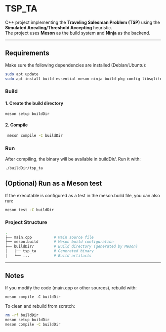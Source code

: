 # TSP_TA

C++ project implementing the **Traveling Salesman Problem (TSP)** using the **Simulated Anealing/Threshold Accepting** heuristic.  
The project uses **Meson** as the build system and **Ninja** as the backend.

---

## Requirements

Make sure the following dependencies are installed (Debian/Ubuntu):

```bash
sudo apt update
sudo apt install build-essential meson ninja-build pkg-config libsqlite3-dev
```

### Build
#### 1. Create the build directory
```bash
meson setup buildDir
```
#### 2. Compile
```bash
 meson compile -C buildDir
```
### Run

After compiling, the binary will be available in buildDir/. Run it with:

```bash
./buildDir/tsp_ta
```

## (Optional) Run as a Meson test

If the executable is configured as a test in the meson.build file, you can also run:

```bash
meson test -C buildDir
```
### Project Structure
```bash
.
├── main.cpp          # Main source file
├── meson.build       # Meson build configuration
├── buildDir/         # Build directory (generated by Meson)
│   ├── tsp_ta        # Generated binary
│   └── ...           # Build artifacts
```
---
## Notes

If you modify the code (main.cpp or other sources), rebuild with:

`meson compile -C buildDir`


To clean and rebuild from scratch:

```bash
rm -rf buildDir
meson setup buildDir
meson compile -C buildDir
```
